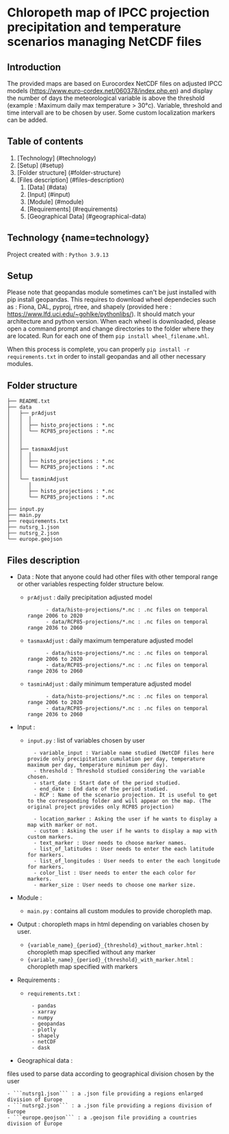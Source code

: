 # Chloropeth map of IPCC projection precipitation and temperature scenarios managing NetCDF files

## Introduction

The provided maps are based on Eurocordex NetCDF files on adjusted IPCC models (https://www.euro-cordex.net/060378/index.php.en) and display 
the number of days the meteorological variable is above the threshold (example : Maximum daily max temperature > 30°c). 
Variable, threshold and time intervall are to be chosen by user. Some custom localization markers can be added.

## Table of contents

1. [Technology] (#technology)
2. [Setup] (#setup)
3. [Folder structure] (#folder-structure)
4. [Files description] (#files-description)
	1. [Data] (#data)
	2. [Input] (#input)
	3. [Module] (#module)
	4. [Requirements] (#requirements)
	5. [Geographical Data] (#geographical-data)

## Technology [](#){name=technology}

Project created with :
```Python 3.9.13```

## Setup <a name="setup"></a>

Please note that geopandas module sometimes can't be just installed with pip install geopandas. This requires to download wheel dependecies such as : 
Fiona, DAL, pyproj, rtree, and shapely (provided here : https://www.lfd.uci.edu/~gohlke/pythonlibs/). It should match your architecture and python version. 
When each wheel is downloaded, please open a command prompt and change directories to the folder where they are located. 
Run for each one of them ```pip install wheel_filename.whl```.
		
When this process is complete, you can properly ```pip install -r requirements.txt``` in order to install geopandas and all other necessary modules.

## Folder structure <a name="folder-structure"></a>
```
├── README.txt          
├── data
│   ├── prAdjust 
│   │  │
│   │  ├── histo_projections : *.nc
│   │  └── RCP85_projections : *.nc
│   │
│   │
│   ├── tasmaxAdjust
│   │  │
│   │  ├── histo_projections : *.nc
│   │  └── RCP85_projections : *.nc
│   │
│   └── tasminAdjust
│      │
│      ├── histo_projections : *.nc
│      └── RCP85_projections : *.nc
│
├── input.py              
├── main.py             
├── requirements.txt                          
├── nutsrg_1.json         
├── nutsrg_2.json            
└── europe.geojson   
```
## Files description <a name="files-description"></a>

* Data : Note that anyone could had  other files with other temporal range or other variables respecting
	   folder structure below.

	- ```prAdjust``` : daily precipitation adjusted model 

				- data/histo-projections/*.nc : .nc files on temporal range 2006 to 2020
				- data/RCP85-projections/*.nc : .nc files on temporal range 2036 to 2060

	- ```tasmaxAdjust``` : daily maximum temperature adjusted model

				- data/histo-projections/*.nc : .nc files on temporal range 2006 to 2020
				- data/RCP85-projections/*.nc : .nc files on temporal range 2036 to 2060

	- ```tasminAdjust``` : daily minimum temperature adjusted model

				- data/histo-projections/*.nc : .nc files on temporal range 2006 to 2020 
				- data/RCP85-projections/*.nc : .nc files on temporal range 2036 to 2060
* Input : <a name="input"></a>

	- ```input.py``` : list of variables chosen by user

			- variable_input : Variable name studied (NetCDF files here provide only precipitation cumulation per day, temperature maximum per day, temperature minimum per day).
			- threshold : Threshold studied considering the variable chosen.
			- start_date : Start date of the period studied.
			- end_date : End date of the period studied.
			- RCP : Name of the scenario projection. It is useful to get to the corresponding folder and will appear on the map. (The original project provides only RCP85 projection)

			- location_marker : Asking the user if he wants to display a map with marker or not.
			- custom : Asking the user if he wants to display a map with custom markers.
			- text_marker : User needs to choose marker names.
			- list_of_latitudes : User needs to enter the each latitude for markers.
			- list_of_longitudes : User needs to enter the each longitude for markers.
			- color_list : User needs to enter the each color for markers.
			- marker_size : User needs to choose one marker size.

* Module : <a name="module"></a>


	- ```main.py``` : contains all custom modules to provide choropleth map.

* Output : <a name="ouput"></a>
choropleth maps in html depending on variables chosen by user.

	- ```{variable_name}_{period}_{threshold}_without_marker.html``` : choropleth map specified without any marker
	- ```{variable_name}_{period}_{threshold}_with_marker.html``` : choropleth map specified with markers

* Requirements : <a name="requirements"></a>


	-  ```requirements.txt``` : 	
```
		- pandas
		- xarray
		- numpy
		- geopandas
		- plotly
		- shapely
		- netCDF
		- dask
```
* Geographical data : <a name="geographical-data"></a>

files used to parse data according to geographical division chosen by the user

	- ```nutsrg1.json``` : a .json file providing a regions enlarged division of Europe
	- ```nutsrg2.json``` : a .json file providing a regions division of Europe
	- ```europe.geojson``` : a .geojson file providing a countries division of Europe

         

